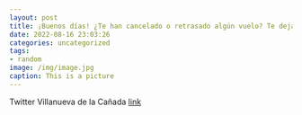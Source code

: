 ```yaml
---
layout: post
title: ¡Buenos días! ¿Te han cancelado o retrasado algún vuelo? Te dejamos información de @ComunidadMadrid  sobre qué hacer en estos ca...
date: 2022-08-16 23:03:26
categories: uncategorized
tags:
- random
image: /img/image.jpg
caption: This is a picture
---
```

Twitter Villanueva de la Cañada [link](https://twitter.com/AytoVDLCanada/status/1559447859220684804)

